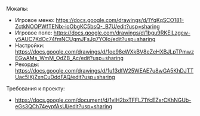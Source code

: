 Мокапы:
- Игровое меню: https://docs.google.com/drawings/d/1YqKqSCO181-ZctkNOOPWfTENlx-ioObgKC5bsQ-_B7U/edit?usp=sharing
- Игровое поле: https://docs.google.com/drawings/d/1bgu9RKElLzgew-y5AUC7KdOc74fmNCUgmJFsJq7YOIo/edit?usp=sharing
- Настройки: https://docs.google.com/drawings/d/1oe98eWXkBV8eZeHXBJLpTPmwzEGwAMs_WmM_OdZB_Ac/edit?usp=sharing
- Рекорды: https://docs.google.com/drawings/d/1u13dfW25WEAE7u8wGA5KhDJTTUac5IKjZxnCuDddFAQ/edit?usp=sharing

Требования к проекту:
- https://docs.google.com/document/d/1vIH2bxTFFL71YcEZxrCKhNGUb-eGs3QCh74eypfAsUI/edit?usp=sharing

